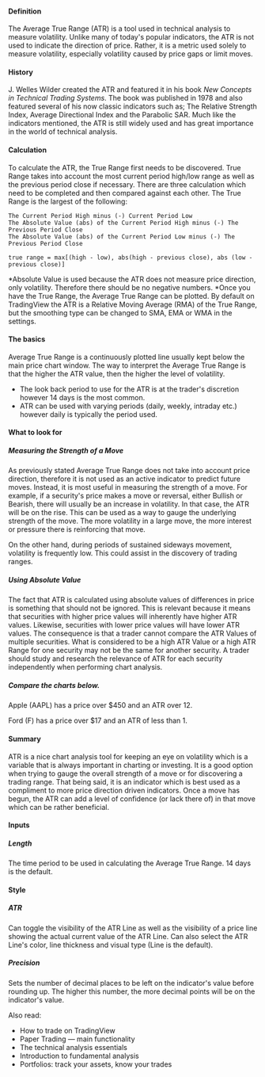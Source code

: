#### 

#### Definition

The Average True Range (ATR) is a tool used in technical analysis to measure volatility. Unlike many of today's popular indicators, the ATR is not used to indicate the direction of price. Rather, it is a metric used solely to measure volatility, especially volatility caused by price gaps or limit moves.

#### History

J. Welles Wilder created the ATR and featured it in his book *New Concepts in Technical Trading Systems*. The book was published in 1978 and also featured several of his now classic indicators such as; The Relative Strength Index, Average Directional Index and the Parabolic SAR. Much like the indicators mentioned, the ATR is still widely used and has great importance in the world of technical analysis.

#### Calculation

To calculate the ATR, the True Range first needs to be discovered. True Range takes into account the most current period high/low range as well as the previous period close if necessary. There are three calculation which need to be completed and then compared against each other. The True Range is the largest of the following:

```
The Current Period High minus (-) Current Period Low
The Absolute Value (abs) of the Current Period High minus (-) The Previous Period Close
The Absolute Value (abs) of the Current Period Low minus (-) The Previous Period Close
```

```
true range = max[(high - low), abs(high - previous close), abs (low - previous close)]
```

\*Absolute Value is used because the ATR does not measure price direction, only volatility. Therefore there should be no negative numbers. \*Once you have the True Range, the Average True Range can be plotted. By default on TradingView the ATR is a Relative Moving Average (RMA) of the True Range, but the smoothing type can be changed to SMA, EMA or WMA in the settings.

#### The basics

Average True Range is a continuously plotted line usually kept below the main price chart window. The way to interpret the Average True Range is that the higher the ATR value, then the higher the level of volatility.

* The look back period to use for the ATR is at the trader's discretion however 14 days is the most common.
* ATR can be used with varying periods (daily, weekly, intraday etc.) however daily is typically the period used.

#### What to look for

##### Measuring the Strength of a Move

As previously stated Average True Range does not take into account price direction, therefore it is not used as an active indicator to predict future moves. Instead, it is most useful in measuring the strength of a move. For example, if a security's price makes a move or reversal, either Bullish or Bearish, there will usually be an increase in volatility. In that case, the ATR will be on the rise. This can be used as a way to gauge the underlying strength of the move. The more volatility in a large move, the more interest or pressure there is reinforcing that move.

On the other hand, during periods of sustained sideways movement, volatility is frequently low. This could assist in the discovery of trading ranges.

##### Using Absolute Value

The fact that ATR is calculated using absolute values of differences in price is something that should not be ignored. This is relevant because it means that securities with higher price values will inherently have higher ATR values. Likewise, securities with lower price values will have lower ATR values. The consequence is that a trader cannot compare the ATR Values of multiple securities. What is considered to be a high ATR Value or a high ATR Range for one security may not be the same for another security. A trader should study and research the relevance of ATR for each security independently when performing chart analysis.

##### Compare the charts below.

Apple (AAPL) has a price over $450 and an ATR over 12.

Ford (F) has a price over $17 and an ATR of less than 1.

#### Summary

ATR is a nice chart analysis tool for keeping an eye on volatility which is a variable that is always important in charting or investing. It is a good option when trying to gauge the overall strength of a move or for discovering a trading range. That being said, it is an indicator which is best used as a compliment to more price direction driven indicators. Once a move has begun, the ATR can add a level of confidence (or lack there of) in that move which can be rather beneficial.

#### Inputs

##### Length

The time period to be used in calculating the Average True Range. 14 days is the default.

#### Style

##### ATR

Can toggle the visibility of the ATR Line as well as the visibility of a price line showing the actual current value of the ATR Line. Can also select the ATR Line's color, line thickness and visual type (Line is the default).

##### Precision

Sets the number of decimal places to be left on the indicator's value before rounding up. The higher this number, the more decimal points will be on the indicator's value.

Also read:

* How to trade on TradingView
* Paper Trading — main functionality
* The technical analysis essentials
* Introduction to fundamental analysis
* Portfolios: track your assets, know your trades